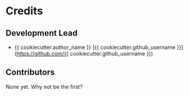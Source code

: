 # Credits

## Development Lead

* {{ cookiecutter.author_name }} [{{ cookiecutter.github_username }}](https://github.com/{{ cookiecutter.github_username }})

## Contributors

None yet. Why not be the first?
